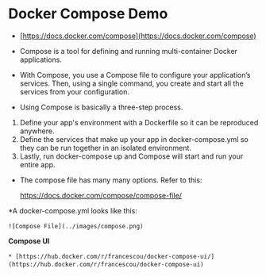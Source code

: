 Docker Compose Demo 
====================

* [https://docs.docker.com/compose](https://docs.docker.com/compose)

* Compose is a tool for defining and running multi-container Docker applications. 

* With Compose, you use a Compose file to configure your application’s services. Then, using a single command, you create and start all the services from your configuration. 

* Using Compose is basically a three-step process.

1. Define your app's environment with a Dockerfile so it can be reproduced anywhere.
1. Define the services that make up your app in docker-compose.yml so they can be run together in an isolated environment.
1. Lastly, run docker-compose up and Compose will start and run your entire app.

* The compose file has many many options. Refer to this:

   https://docs.docker.com/compose/compose-file/


*A docker-compose.yml looks like this:

	![Compose File](../images/compose.png)


**Compose UI**

    * [https://hub.docker.com/r/francescou/docker-compose-ui/](https://hub.docker.com/r/francescou/docker-compose-ui)
